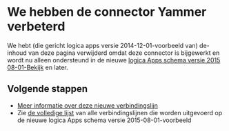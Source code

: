 <properties
   pageTitle="Met behulp van de verbindingslijn Yammer in logica Apps | Microsoft Azure App Service"
   description="Het maken en configureren van de Connector Yammer of API-app en gebruiken in een logica in Azure App Service app"
   services="logic-apps"
   documentationCenter=".net,nodejs,java"
   authors="msftman"
   manager="erikre"
   editor=""/>

<tags
   ms.service="logic-apps"
   ms.devlang="multiple"
   ms.topic="article"
   ms.tgt_pltfrm="na"
   ms.workload="integration"
   ms.date="04/19/2016"
   ms.author="deonhe"/>


# <a name="weve-improved-the-yammer-connector"></a>We hebben de connector Yammer verbeterd 

We hebt (die gericht logica apps versie 2014-12-01-voorbeeld van) de-inhoud van deze pagina verwijderd omdat deze connector is bijgewerkt en wordt nu alleen ondersteund in de nieuwe [logica Apps schema versie 2015 08-01-Bekijk](./app-service-logic-schema-2015-08-01.md) en later. 


## <a name="next-steps"></a>Volgende stappen    

- [Meer informatie over deze nieuwe verbindingslijn](../connectors/connectors-create-api-yammer.md)
- Zie [de volledige lijst](../connectors/apis-list.md) van alle verbindingslijnen die worden uitgevoerd op de nieuwe logica Apps schema versie 2015-08-01-voorbeeld  


